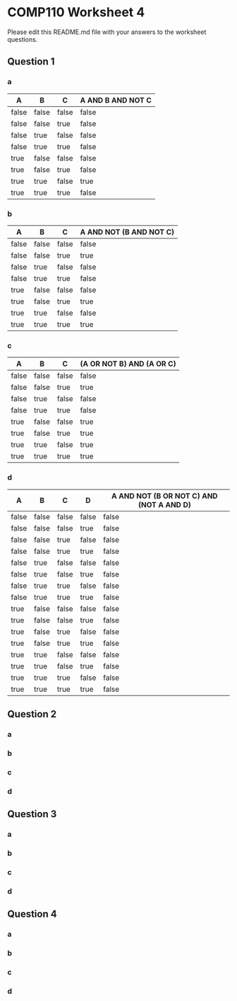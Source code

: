 # COMP110 Worksheet 4

Please edit this README.md file with your answers to the worksheet questions.

## Question 1

### a
| A     | B     | C     | A AND B AND NOT C |
|-------|-------|-------|-------------------|
| false | false | false | false             |
| false | false | true  | false             |
| false | true  | false | false             |
| false | true  | true  | false             |
| true  | false | false | false             |
| true  | false | true  | false             |
| true  | true  | false | true              |
| true  | true  | true  | false             |
### b
| A     | B     | C     | A AND NOT (B AND NOT C) |
|-------|-------|-------|-------------------------|
| false | false | false | false                   |
| false | false | true  | true                    |
| false | true  | false | false                   |
| false | true  | true  | false                   |
| true  | false | false | false                   |
| true  | false | true  | true                    |
| true  | true  | false | false                   |
| true  | true  | true  | true                    |
### c
| A     | B     | C     | (A OR NOT B) AND (A OR C) |
|-------|-------|-------|---------------------------|
| false | false | false | false                     |
| false | false | true  | true                      |
| false | true  | false | false                     |
| false | true  | true  | false                     |
| true  | false | false | true                      |
| true  | false | true  | true                      |
| true  | true  | false | true                      |
| true  | true  | true  | true                      |
### d
| A     | B     | C     | D     | A AND NOT (B OR NOT C) AND (NOT A AND D) |
|-------|-------|-------|-------|------------------------------------------|
| false | false | false | false | false                                    |
| false | false | false | true  | false                                    |
| false | false | true  | false | false                                    |
| false | false | true  | true  | false                                    |
| false | true  | false | false | false                                    |
| false | true  | false | true  | false                                    |
| false | true  | true  | false | false                                    |
| false | true  | true  | true  | false                                    |
| true  | false | false | false | false                                    |
| true  | false | false | true  | false                                    |
| true  | false | true  | false | false                                    |
| true  | false | true  | true  | false                                    |
| true  | true  | false | false | false                                    |
| true  | true  | false | true  | false                                    |
| true  | true  | true  | false | false                                    |
| true  | true  | true  | true  | false                                    |
## Question 2

### a

### b

### c

### d

## Question 3

### a

### b

### c

### d

## Question 4

### a

### b

### c

### d


